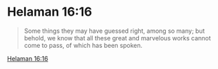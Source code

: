 # Helaman 16:16

> Some things they may have guessed right, among so many; but behold, we know that all these great and marvelous works cannot come to pass, of which has been spoken.

[Helaman 16:16](https://www.churchofjesuschrist.org/study/scriptures/bofm/hel/16?lang=eng&id=p16#p16)


